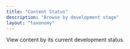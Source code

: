 ```yaml
---
title: "Content Status"
description: "Browse by development stage"
layout: "taxonomy"
---
```


View content by its current development status.